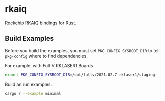 rkaiq
=====

Rockchip RKAIQ bindings for Rust.

Build Examples
--------------

Before you build the examples, you must set `PKG_CONFIG_SYSROOT_DIR` 
to tell `pkg-config` where to find dependencies.

For example: with Full-V RKLASER1 Boards

```sh
export PKG_CONFIG_SYSROOT_DIR=/opt/fullv/2021.02.7-rklaser1/staging
```

Build an run examples:

```sh
cargo r --example minimal
```
